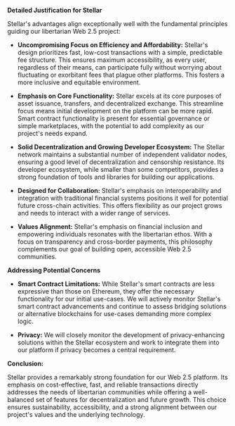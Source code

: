 **Detailed Justification for Stellar**

Stellar's advantages align exceptionally well with the fundamental principles guiding our libertarian Web 2.5 project:

* **Uncompromising Focus on Efficiency and Affordability:** Stellar's design prioritizes fast, low-cost transactions with a simple, predictable fee structure. This ensures maximum accessibility, as every user,  regardless of their means, can participate fully without worrying about fluctuating or exorbitant fees that plague other platforms. This fosters a more inclusive and equitable environment.

* **Emphasis on Core Functionality:**  Stellar excels at its core purposes of asset issuance, transfers, and decentralized exchange. This streamline focus means initial development on the platform can be more rapid. Smart contract functionality is present for essential governance or simple marketplaces, with the potential to add complexity as our project's needs expand.

* **Solid Decentralization and Growing Developer Ecosystem:** The Stellar network maintains a substantial number of independent validator nodes, ensuring a good level of decentralization and censorship resistance.   Its developer ecosystem, while smaller than some competitors, provides a strong foundation of tools and libraries for building our applications. 

* **Designed for Collaboration:** Stellar's emphasis on interoperability and integration with traditional financial systems positions it well for potential future cross-chain activities. This offers flexibility as our project grows and needs to interact with a wider range of services.

* **Values Alignment:** Stellar's emphasis on financial inclusion and empowering individuals resonates with the libertarian ethos. With a focus on transparency and cross-border payments,  this philosophy complements our goal of building open, accessible Web 2.5 communities. 

**Addressing Potential Concerns**

* **Smart Contract Limitations:** While Stellar's smart contracts are less expressive than those on Ethereum, they offer the necessary functionality for our initial use-cases.  We will actively monitor Stellar's smart contract advancements and continue to assess bridging solutions or alternative blockchains for use-cases demanding more complex logic.

* **Privacy:**  We will closely monitor the development of privacy-enhancing solutions within the Stellar ecosystem and work to integrate them into our platform if privacy becomes a central requirement.

**Conclusion:**

Stellar provides a remarkably strong foundation for our Web 2.5 platform. Its emphasis on cost-effective, fast, and reliable transactions directly addresses the needs of libertarian communities while offering a well-balanced set of features for decentralization and future growth.  This choice ensures sustainability, accessibility, and a strong alignment between our project's values and the underlying technology. 
